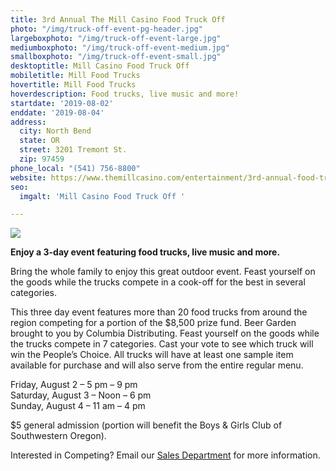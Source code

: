 ```yaml
---
title: 3rd Annual The Mill Casino Food Truck Off
photo: "/img/truck-off-event-pg-header.jpg"
largeboxphoto: "/img/truck-off-event-large.jpg"
mediumboxphoto: "/img/truck-off-event-medium.jpg"
smallboxphoto: "/img/truck-off-event-small.jpg"
desktoptitle: Mill Casino Food Truck Off
mobiletitle: Mill Food Trucks
hovertitle: Mill Food Trucks
hoverdescription: Food trucks, live music and more!
startdate: '2019-08-02'
enddate: '2019-08-04'
address:
  city: North Bend
  state: OR
  street: 3201 Tremont St.
  zip: 97459
phone_local: "(541) 756-8800"
website: https://www.themillcasino.com/entertainment/3rd-annual-food-truck-off/
seo:
  imgalt: 'Mill Casino Food Truck Off '

---
```

![](/img/truck-off-event-blog-695x322-1.jpg)

**Enjoy a 3-day event featuring food trucks, live music and more.**

Bring the whole family to enjoy this great outdoor event. Feast yourself on the goods while the trucks compete in a cook-off for the best in several categories.

This three day event features more than 20 food trucks from around the region competing for a portion of the $8,500 prize fund. Beer Garden brought to you by Columbia Distributing. Feast yourself on the goods while the trucks compete in 7 categories. Cast your vote to see which truck will win the People’s Choice. All trucks will have at least one sample item available for purchase and will also serve from the entire regular menu.

Friday, August 2 – 5 pm – 9 pm  
Saturday, August 3 – Noon – 6 pm  
Sunday, August 4 – 11 am – 4 pm

$5 general admission (portion will benefit the Boys & Girls Club of Southwestern Oregon).

Interested in Competing? Email our [Sales Department](mailto:salesdept@themillcasino.com) for more information.
